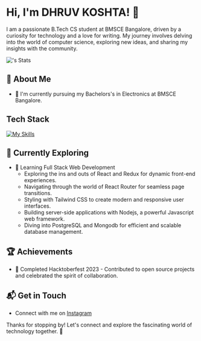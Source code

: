 # Hi, I'm DHRUV KOSHTA! 👋

I am a passionate B.Tech CS student at BMSCE Bangalore, driven by a curiosity for technology and a love for writing. My journey involves delving into the world of computer science, exploring new ideas, and sharing my insights with the community.

![<Dhruvkoshta>'s Stats](https://github-readme-stats.vercel.app/api?username=Dhruvkoshta&theme=vue-dark&show_icons=true&hide_border=true&count_private=true)

## 🚀 About Me

- 🔭 I'm currently pursuing my Bachelors's in Electronics at BMSCE Bangalore.


## Tech Stack
[![My Skills](https://skillicons.dev/icons?i=js,html,css,react,mongodb,python,java,express,cpp,javascript)](https://skillicons.dev)

## 🌱 Currently Exploring

- 🚀 Learning Full Stack Web Development
  - Exploring the ins and outs of React and Redux for dynamic front-end experiences.
  - Navigating through the world of React Router for seamless page transitions.
  - Styling with Tailwind CSS to create modern and responsive user interfaces.
  - Building server-side applications with Nodejs, a powerful Javascript web framework.
  - Diving into PostgreSQL and Mongodb for efficient and scalable database management.

 ## 🏆 Achievements

- 🌟 Completed Hacktoberfest 2023 - Contributed to open source projects and celebrated the spirit of collaboration.


## 📬 Get in Touch

- Connect with me on [Instagram](https://intagram.com/dhruvkoshta13)

Thanks for stopping by! Let's connect and explore the fascinating world of technology together. 🚀



<!--

Here are some ideas to get you started:

- 🔭 I’m currently working on ...
- 🌱 I’m currently learning ...
- 👯 I’m looking to collaborate on ...
- 🤔 I’m looking for help with ...
- 💬 Ask me about ...
- 📫 How to reach me: ...
- 😄 Pronouns: ...
- ⚡ Fun fact: ...
-->
